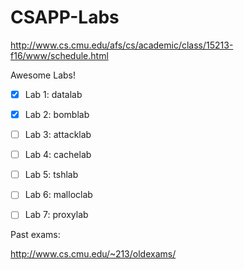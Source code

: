 # CSAPP-Labs

http://www.cs.cmu.edu/afs/cs/academic/class/15213-f16/www/schedule.html

Awesome Labs!

- [x] Lab 1: datalab

- [x] Lab 2: bomblab

- [ ] Lab 3: attacklab

- [ ] Lab 4: cachelab

- [ ] Lab 5: tshlab

- [ ] Lab 6: malloclab

- [ ] Lab 7: proxylab

Past exams: 

http://www.cs.cmu.edu/~213/oldexams/